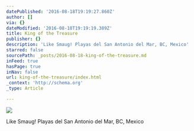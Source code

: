 ```yaml
---
datePublished: '2016-08-18T19:19:27.860Z'
author: []
via: {}
dateModified: '2016-08-18T19:19:19.389Z'
title: King of the Treasure
publisher: {}
description: 'Like Smaug! Playas del San Antonio del Mar, BC, Mexico'
starred: false
sourcePath: _posts/2016-08-18-king-of-the-treasure.md
inFeed: true
hasPage: true
inNav: false
url: king-of-the-treasure/index.html
_context: 'http://schema.org'
_type: Article

---
```

![](https://the-grid-user-content.s3-us-west-2.amazonaws.com/54631f95-5b90-4b89-8bca-825bdaa90273.jpg)

Like Smaug! Playas del San Antonio del Mar, BC, Mexico